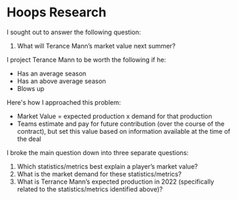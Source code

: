 # Hoops Research

I sought out to answer the following question:
1. What will Terance Mann’s market value next summer?

I project Terance Mann to be worth the following if he:
- Has an average season
- Has an above average season
- Blows up


Here's how I approached this problem:
- Market Value = expected production x demand for that production
- Teams estimate and pay for future contribution (over the course of the contract), but set this value based on information available at the time of the deal

I broke the main question down into three separate questions:
1. Which statistics/metrics best explain a player’s market value?
2. What is the market demand for these statistics/metrics?
3. What is Terrance Mann’s expected production in 2022 (specifically related to the statistics/metrics identified above)?



